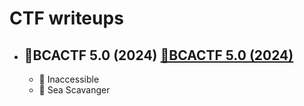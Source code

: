 # CTF writeups

- ## 🏁BCACTF 5.0 (2024) [🏁BCACTF 5.0 (2024)](Hub/CTF-Write-Ups/BCACTF)

  - 🔨 Inaccessible
  - 🦑 Sea Scavanger
